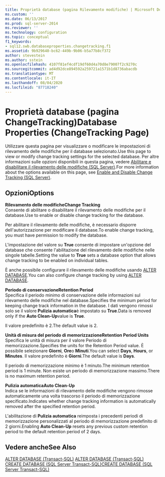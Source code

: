 ```yaml
---
title: Proprietà database (pagina Rilevamento modifiche) | Microsoft Docs
ms.custom: ''
ms.date: 06/13/2017
ms.prod: sql-server-2014
ms.reviewer: ''
ms.technology: configuration
ms.topic: conceptual
f1_keywords:
- sql12.swb.databaseproperties.changetracking.f1
ms.assetid: 9b929640-bc62-449b-9b06-b5a77b8cf372
author: stevestein
ms.author: sstein
ms.openlocfilehash: 4107f81ef4cdf19df60d4a70d8e79007f2c9270c
ms.sourcegitcommit: ad4d92dce894592a259721a1571b1d8736abacdb
ms.translationtype: MT
ms.contentlocale: it-IT
ms.lasthandoff: 08/04/2020
ms.locfileid: "87718240"
---
```

# <a name="database-properties-changetracking-page"></a><span data-ttu-id="5f6f2-102">Proprietà database (pagina ChangeTracking)</span><span class="sxs-lookup"><span data-stu-id="5f6f2-102">Database Properties (ChangeTracking Page)</span></span>
  <span data-ttu-id="5f6f2-103">Utilizzare questa pagina per visualizzare o modificare le impostazioni di rilevamento delle modifiche per il database selezionato.</span><span class="sxs-lookup"><span data-stu-id="5f6f2-103">Use this page to view or modify change tracking settings for the selected database.</span></span> <span data-ttu-id="5f6f2-104">Per altre informazioni sulle opzioni disponibili in questa pagina, vedere [Abilitare e disabilitare il rilevamento delle modifiche &#40;SQL Server&#41;](../track-changes/enable-and-disable-change-tracking-sql-server.md).</span><span class="sxs-lookup"><span data-stu-id="5f6f2-104">For more information about the options available on this page, see [Enable and Disable Change Tracking &#40;SQL Server&#41;](../track-changes/enable-and-disable-change-tracking-sql-server.md).</span></span>  
  
## <a name="options"></a><span data-ttu-id="5f6f2-105">Opzioni</span><span class="sxs-lookup"><span data-stu-id="5f6f2-105">Options</span></span>  
 <span data-ttu-id="5f6f2-106">**Rilevamento delle modifiche**</span><span class="sxs-lookup"><span data-stu-id="5f6f2-106">**Change Tracking**</span></span>  
 <span data-ttu-id="5f6f2-107">Consente di abilitare o disabilitare il rilevamento delle modifiche per il database.</span><span class="sxs-lookup"><span data-stu-id="5f6f2-107">Use to enable or disable change tracking for the database.</span></span>  
  
 <span data-ttu-id="5f6f2-108">Per abilitare il rilevamento delle modifiche, è necessario disporre dell'autorizzazione per modificare il database.</span><span class="sxs-lookup"><span data-stu-id="5f6f2-108">To enable change tracking, you must have permission to modify the database.</span></span>  
  
 <span data-ttu-id="5f6f2-109">L'impostazione del valore su **True** consente di impostare un'opzione del database che consente l'abilitazione del rilevamento delle modifiche nelle singole tabelle.</span><span class="sxs-lookup"><span data-stu-id="5f6f2-109">Setting the value to **True** sets a database option that allows change tracking to be enabled on individual tables.</span></span>  
  
 <span data-ttu-id="5f6f2-110">È anche possibile configurare il rilevamento delle modifiche usando [ALTER DATABASE](/sql/t-sql/statements/alter-database-transact-sql).</span><span class="sxs-lookup"><span data-stu-id="5f6f2-110">You can also configure change tracking by using [ALTER DATABASE](/sql/t-sql/statements/alter-database-transact-sql).</span></span>  
  
 <span data-ttu-id="5f6f2-111">**Periodo di conservazione**</span><span class="sxs-lookup"><span data-stu-id="5f6f2-111">**Retention Period**</span></span>  
 <span data-ttu-id="5f6f2-112">Specifica il periodo minimo di conservazione delle informazioni sul rilevamento delle modifiche nel database.</span><span class="sxs-lookup"><span data-stu-id="5f6f2-112">Specifies the minimum period for keeping change track information in the database.</span></span> <span data-ttu-id="5f6f2-113">I dati vengono rimossi solo se il valore **Pulizia automatica**è impostato su **True**.</span><span class="sxs-lookup"><span data-stu-id="5f6f2-113">Data is removed only if the **Auto Clean-Up**value is **True**.</span></span>  
  
 <span data-ttu-id="5f6f2-114">Il valore predefinito è 2.</span><span class="sxs-lookup"><span data-stu-id="5f6f2-114">The default value is 2.</span></span>  
  
 <span data-ttu-id="5f6f2-115">**Unità di misura del periodo di memorizzazione**</span><span class="sxs-lookup"><span data-stu-id="5f6f2-115">**Retention Period Units**</span></span>  
 <span data-ttu-id="5f6f2-116">Specifica le unità di misura per il valore Periodo di memorizzazione.</span><span class="sxs-lookup"><span data-stu-id="5f6f2-116">Specifies the units for the Retention Period value.</span></span> <span data-ttu-id="5f6f2-117">È possibile selezionare **Giorni**, **Ore**o **Minuti**.</span><span class="sxs-lookup"><span data-stu-id="5f6f2-117">You can select **Days**, **Hours**, or **Minutes**.</span></span> <span data-ttu-id="5f6f2-118">Il valore predefinito è **Giorni**.</span><span class="sxs-lookup"><span data-stu-id="5f6f2-118">The default value is **Days**.</span></span>  
  
 <span data-ttu-id="5f6f2-119">Il periodo di memorizzazione minimo è 1 minuto.</span><span class="sxs-lookup"><span data-stu-id="5f6f2-119">The minimum retention period is 1 minute.</span></span> <span data-ttu-id="5f6f2-120">Non esiste un periodo di memorizzazione massimo.</span><span class="sxs-lookup"><span data-stu-id="5f6f2-120">There is no maximum retention period.</span></span>  
  
 <span data-ttu-id="5f6f2-121">**Pulizia automatica**</span><span class="sxs-lookup"><span data-stu-id="5f6f2-121">**Auto Clean-Up**</span></span>  
 <span data-ttu-id="5f6f2-122">Indica se le informazioni di rilevamento delle modifiche vengono rimosse automaticamente una volta trascorso il periodo di memorizzazione specificato.</span><span class="sxs-lookup"><span data-stu-id="5f6f2-122">Indicates whether change tracking information is automatically removed after the specified retention period.</span></span>  
  
 <span data-ttu-id="5f6f2-123">L'abilitazione di **Pulizia automatica** reimposta i precedenti periodi di memorizzazione personalizzati al periodo di memorizzazione predefinito di 2 giorni.</span><span class="sxs-lookup"><span data-stu-id="5f6f2-123">Enabling **Auto Clean-Up** resets any previous custom retention period to the default retention period of 2 days.</span></span>  
  
## <a name="see-also"></a><span data-ttu-id="5f6f2-124">Vedere anche</span><span class="sxs-lookup"><span data-stu-id="5f6f2-124">See Also</span></span>  
 <span data-ttu-id="5f6f2-125">[ALTER DATABASE &#40;Transact-SQL&#41;](/sql/t-sql/statements/alter-database-transact-sql) </span><span class="sxs-lookup"><span data-stu-id="5f6f2-125">[ALTER DATABASE &#40;Transact-SQL&#41;](/sql/t-sql/statements/alter-database-transact-sql) </span></span>  
 [<span data-ttu-id="5f6f2-126">CREATE DATABASE &#40;SQL Server Transact-SQL&#41;</span><span class="sxs-lookup"><span data-stu-id="5f6f2-126">CREATE DATABASE &#40;SQL Server Transact-SQL&#41;</span></span>](/sql/t-sql/statements/create-database-sql-server-transact-sql)  
  
  

